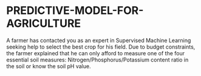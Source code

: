 # PREDICTIVE-MODEL-FOR-AGRICULTURE
A farmer has contacted you as an expert in Supervised Machine Learning seeking help to select the best crop for his field. Due to budget constraints, the farmer explained that he can only afford to measure one of the four essential soil measures: Nitrogen/Phosphorus/Potassium content ratio in the soil or know the soil pH value.

